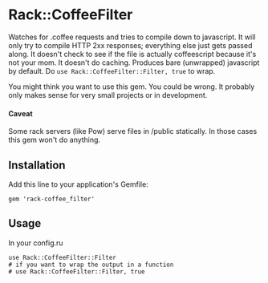 # Rack::CoffeeFilter

Watches for .coffee requests and tries to compile down to javascript. It will only try to compile HTTP 2xx responses; everything else just gets passed along. It doesn't check to see if the file is actually coffeescript because it's not your mom. It doesn't do caching. Produces bare (unwrapped) javascript by default. Do `use Rack::CoffeeFilter::Filter, true` to wrap.

You might think you want to use this gem. You could be wrong. It probably only makes sense for very small projects or in development. 

#### Caveat

Some rack servers (like Pow) serve files in /public statically. In those cases this gem won't do anything.

## Installation

Add this line to your application's Gemfile:

    gem 'rack-coffee_filter'

## Usage


In your config.ru

    use Rack::CoffeeFilter::Filter
    # if you want to wrap the output in a function
    # use Rack::CoffeeFilter::Filter, true
